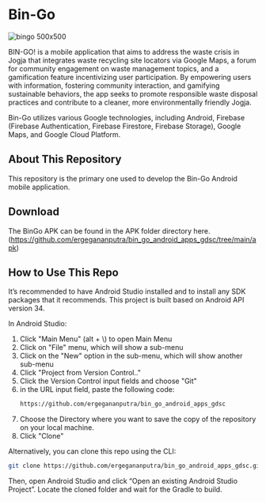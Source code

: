 # Bin-Go
![bingo 500x500](https://github.com/ergegananputra/bin_go_android_apps_gdsc/assets/126530940/8b0d3f22-dd6d-4103-942d-82e5e6c01a12)

BIN-GO! is a mobile application  that aims to address the waste crisis in Jogja that integrates waste recycling site locators via Google Maps, a forum for community engagement on waste management topics, and a gamification feature incentivizing user participation. By empowering users with information, fostering community interaction, and gamifying sustainable behaviors, the app seeks to promote responsible waste disposal practices and contribute to a cleaner, more environmentally friendly Jogja.

Bin-Go utilizes various Google technologies, including Android, Firebase (Firebase Authentication, Firebase Firestore, Firebase Storage), Google Maps, and Google Cloud Platform.

## About This Repository
This repository is the primary one used to develop the Bin-Go Android mobile application.

## Download
The BinGo APK can be found in the APK folder directory here. 
(https://github.com/ergegananputra/bin_go_android_apps_gdsc/tree/main/apk)

## How to Use This Repo
It’s recommended to have Android Studio installed and to install any SDK packages that it recommends. 
This project is built based on Android API version 34.

In Android Studio:
1. Click "Main Menu" (alt + \\) to open Main Menu
2. Click on "File" menu, which will show a sub-menu
3. Click on the "New" option in the sub-menu, which will show another sub-menu
4. Click "Project from Version Control.."
5. Click the Version Control input fields and choose "Git"
6. in the URL input field, paste the following code:
   ```bash
   https://github.com/ergegananputra/bin_go_android_apps_gdsc
   ```
7. Choose the Directory where you want to save the copy of the repository on your local machine.
8. Click "Clone"


Alternatively, you can clone this repo using the CLI:
```bash
git clone https://github.com/ergegananputra/bin_go_android_apps_gdsc.git
```

Then, open Android Studio and click “Open an existing Android Studio Project”. Locate the cloned folder and wait for the Gradle to build.
